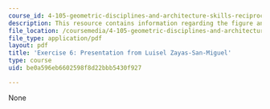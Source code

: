 ```yaml
---
course_id: 4-105-geometric-disciplines-and-architecture-skills-reciprocal-methodologies-fall-2012
description: This resource contains information regarding the figure and configure.
file_location: /coursemedia/4-105-geometric-disciplines-and-architecture-skills-reciprocal-methodologies-fall-2012/be0a596eb6602598f8d22bbb5430f927_MIT4_105F12_Pres_Ex6_LZ.pdf
file_type: application/pdf
layout: pdf
title: 'Exercise 6: Presentation from Luisel Zayas-San-Miguel'
type: course
uid: be0a596eb6602598f8d22bbb5430f927

---
```

None